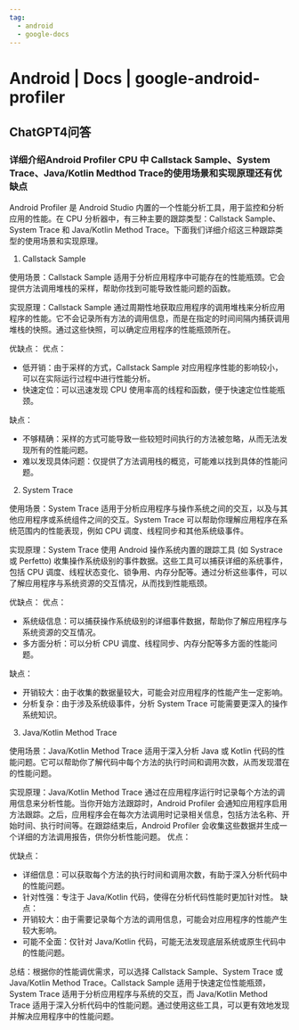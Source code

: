 ```yaml
---
tag:
  - android
  - google-docs
---
```


# Android | Docs | google-android-profiler

## ChatGPT4问答

### 详细介绍Android Profiler CPU 中 Callstack Sample、System Trace、Java/Kotlin Medthod Trace的使用场景和实现原理还有优缺点

Android Profiler 是 Android Studio 内置的一个性能分析工具，用于监控和分析应用的性能。在 CPU 分析器中，有三种主要的跟踪类型：Callstack Sample、System Trace 和 Java/Kotlin Method Trace。下面我们详细介绍这三种跟踪类型的使用场景和实现原理。

1. Callstack Sample

使用场景：Callstack Sample 适用于分析应用程序中可能存在的性能瓶颈。它会提供方法调用堆栈的采样，帮助你找到可能导致性能问题的函数。

实现原理：Callstack Sample 通过周期性地获取应用程序的调用堆栈来分析应用程序的性能。它不会记录所有方法的调用信息，而是在指定的时间间隔内捕获调用堆栈的快照。通过这些快照，可以确定应用程序的性能瓶颈所在。

优缺点：
优点：

* 低开销：由于采样的方式，Callstack Sample 对应用程序性能的影响较小，可以在实际运行过程中进行性能分析。
* 快速定位：可以迅速发现 CPU 使用率高的线程和函数，便于快速定位性能瓶颈。

缺点：

* 不够精确：采样的方式可能导致一些较短时间执行的方法被忽略，从而无法发现所有的性能问题。
* 难以发现具体问题：仅提供了方法调用栈的概览，可能难以找到具体的性能问题。

2. System Trace

使用场景：System Trace 适用于分析应用程序与操作系统之间的交互，以及与其他应用程序或系统组件之间的交互。System Trace 可以帮助你理解应用程序在系统范围内的性能表现，例如 CPU 调度、线程同步和其他系统级事件。

实现原理：System Trace 使用 Android 操作系统内置的跟踪工具 (如 Systrace 或 Perfetto) 收集操作系统级别的事件数据。这些工具可以捕获详细的系统事件，包括 CPU 调度、线程状态变化、锁争用、内存分配等。通过分析这些事件，可以了解应用程序与系统资源的交互情况，从而找到性能瓶颈。

优缺点：
优点：

* 系统级信息：可以捕获操作系统级别的详细事件数据，帮助你了解应用程序与系统资源的交互情况。
* 多方面分析：可以分析 CPU 调度、线程同步、内存分配等多方面的性能问题。

缺点：

* 开销较大：由于收集的数据量较大，可能会对应用程序的性能产生一定影响。
* 分析复杂：由于涉及系统级事件，分析 System Trace 可能需要更深入的操作系统知识。

3. Java/Kotlin Method Trace

使用场景：Java/Kotlin Method Trace 适用于深入分析 Java 或 Kotlin 代码的性能问题。它可以帮助你了解代码中每个方法的执行时间和调用次数，从而发现潜在的性能问题。

实现原理：Java/Kotlin Method Trace 通过在应用程序运行时记录每个方法的调用信息来分析性能。当你开始方法跟踪时，Android Profiler 会通知应用程序启用方法跟踪。之后，应用程序会在每次方法调用时记录相关信息，包括方法名称、开始时间、执行时间等。在跟踪结束后，Android Profiler 会收集这些数据并生成一个详细的方法调用报告，供你分析性能问题。
优点：

优缺点：

* 详细信息：可以获取每个方法的执行时间和调用次数，有助于深入分析代码中的性能问题。
* 针对性强：专注于 Java/Kotlin 代码，使得在分析代码性能时更加针对性。
缺点：
* 开销较大：由于需要记录每个方法的调用信息，可能会对应用程序的性能产生较大影响。
* 可能不全面：仅针对 Java/Kotlin 代码，可能无法发现底层系统或原生代码中的性能问题。

总结：根据你的性能调优需求，可以选择 Callstack Sample、System Trace 或 Java/Kotlin Method Trace。Callstack Sample 适用于快速定位性能瓶颈，System Trace 适用于分析应用程序与系统的交互，而 Java/Kotlin Method Trace 适用于深入分析代码中的性能问题。通过使用这些工具，可以更有效地发现并解决应用程序中的性能问题。
